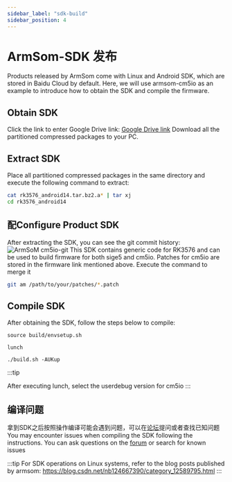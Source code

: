 ```yaml
---
sidebar_label: "sdk-build"
sidebar_position: 4
---
```


# ArmSom-SDK 发布
Products released by ArmSom come with Linux and Android SDK, which are stored in Baidu Cloud by default. Here, we will use armsom-cm5io as an example to introduce how to obtain the SDK and compile the firmware.

## Obtain SDK
Click the link to enter Google Drive link: [ Google Drive link](https://drive.google.com/drive/folders/1x2KOX1F4-DVyyV_9qfdH28PWIORcWH56 )
Download all the partitioned compressed packages to your PC.

## Extract SDK
Place all partitioned compressed packages in the same directory and execute the following command to extract:
```bash
cat rk3576_android14.tar.bz2.a* | tar xj
cd rk3576_android14
```

## 配Configure Product SDK
After extracting the SDK, you can see the git commit history:
![ArmSoM cm5io-git](/img/general-tutorial/cm5io-git.png)
This SDK contains generic code for RK3576 and can be used to build firmware for both sige5 and cm5io. Patches for cm5io are stored in the firmware link mentioned above. Execute the command to merge it
```bash
git am /path/to/your/patches/*.patch
```

## Compile SDK
After obtaining the SDK, follow the steps below to compile:

```
source build/envsetup.sh

lunch

./build.sh -AUKup
```

:::tip 

After executing lunch, select the userdebug version for cm5io
:::


## 编译问题
拿到SDK之后按照操作编译可能会遇到问题，可以在[论坛](https://forum.armsom.org/tag/sdk )提问或者查找已知问题
You may encounter issues when compiling the SDK following the instructions. You can ask questions on the [forum](https://forum.armsom.org/tag/sdk ) or search for known issues

:::tip 
For SDK operations on Linux systems, refer to the blog posts published by armsom:
https://blog.csdn.net/nb124667390/category_12589795.html
:::
